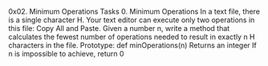0x02. Minimum Operations
Tasks
0. Minimum Operations
In a text file, there is a single character H. Your text editor can execute only two operations in this file: Copy All and Paste. Given a number n, write a method that calculates the fewest number of operations needed to result in exactly n H characters in the file.
Prototype: def minOperations(n)
Returns an integer
If n is impossible to achieve, return 0
